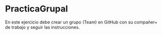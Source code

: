 # PracticaGrupal
En este ejercicio debe crear un grupo (Team) en GitHub con su compañer+ de trabajo y seguir las instrucciones.
